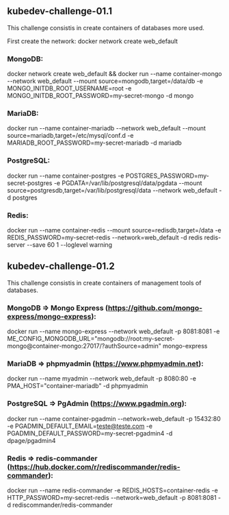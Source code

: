 ## kubedev-challenge-01.1

This challenge consistis in create containers of databases more used.

First create the network: docker network create web_default

### MongoDB: 

docker network create web_default && docker run --name container-mongo --network web_default --mount source=mongodb,target=/data/db -e  MONGO_INITDB_ROOT_USERNAME=root  -e MONGO_INITDB_ROOT_PASSWORD=my-secret-mongo  -d mongo

### MariaDB:

docker run --name container-mariadb --network web_default --mount source=mariadb,target=/etc/mysql/conf.d -e MARIADB_ROOT_PASSWORD=my-secret-mariadb -d mariadb

### PostgreSQL:

docker run --name container-postgres -e POSTGRES_PASSWORD=my-secret-postgres -e PGDATA=/var/lib/postgresql/data/pgdata --mount source=postgresdb,target=/var/lib/postgresql/data --network web_default -d postgres

### Redis:

docker run --name container-redis --mount source=redisdb,target=/data -e REDIS_PASSWORD=my-secret-redis --network=web_default -d redis redis-server --save 60 1 --loglevel warning 

## kubedev-challenge-01.2

This challenge consistis in create containers of management tools of databases.

### MongoDB ⇒ Mongo Express (https://github.com/mongo-express/mongo-express):

docker run --name mongo-express --network web_default -p 8081:8081 -e ME_CONFIG_MONGODB_URL="mongodb://root:my-secret-mongo@container-mongo:27017/?authSource=admin" mongo-express

### MariaDB ⇒ phpmyadmin (https://www.phpmyadmin.net):

docker run --name myadmin  --network web_default -p 8080:80 -e PMA_HOST="container-mariadb" -d phpmyadmin

### PostgreSQL ⇒ PgAdmin (https://www.pgadmin.org):

docker run --name container-pgadmin --network=web_default -p 15432:80 -e PGADMIN_DEFAULT_EMAIL=teste@teste.com -e PGADMIN_DEFAULT_PASSWORD=my-secret-pgadmin4 -d dpage/pgadmin4

### Redis ⇒ redis-commander (https://hub.docker.com/r/rediscommander/redis-commander):

docker run --name redis-commander -e REDIS_HOSTS=container-redis -e HTTP_PASSWORD=my-secret-redis --network=web_default -p 8081:8081 -d rediscommander/redis-commander

